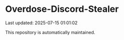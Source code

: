 # Overdose-Discord-Stealer

Last updated: 2025-07-15 01:01:02

This repository is automatically maintained.
